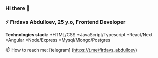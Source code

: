 ### Hi there 👋

### ⚡ Firdavs Abdulloev, 25 y.o, Frontend Developer

**Technologies stack:**
*HTML/CSS
*JavaScript/Typescript
*React/Next
*Angular
*Node/Express
*Mysql/Mongo/Postgres

📫 How to reach me: [telegram] (https://t.me/firdavs_abdulloev)


<!--
**firdavs-projects/firdavs-projects** is a ✨ _special_ ✨ repository because its `README.md` (this file) appears on your GitHub profile.

Here are some ideas to get you started:

- 🔭 I’m currently working on ...
- 🌱 I’m currently learning ...
- 👯 I’m looking to collaborate on ...
- 🤔 I’m looking for help with ...
- 💬 Ask me about ...
- 📫 How to reach me: ...
- 😄 Pronouns: ...
- ⚡ Fun fact: ...
-->
